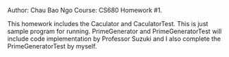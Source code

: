 Author: Chau Bao Ngo
Course: CS680
Homework #1.

This homework includes the Caculator and CaculatorTest. This is just sample program for running. 
PrimeGenerator and PrimeGeneratorTest will include code implementation by Professor Suzuki and I also
complete the PrimeGeneratorTest by myself. 
